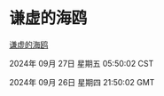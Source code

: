 # 谦虚的海鸥
[谦虚的海鸥](http://219.139.198.207:56308/qxdho/course/base/hotlink/index.php)

2024年 09月 27日 星期五 05:50:02 CST

2024年 09月 26日 星期四 21:50:02 GMT
